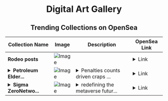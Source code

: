 <div align="center">

# Digital Art Gallery

## Trending Collections on OpenSea

| Collection Name                       | Image                                                                                     | Description                       | OpenSea Link                                                                                          |
|---------------------------------------|-------------------------------------------------------------------------------------------|-----------------------------------|--------------------------------------------------------------------------------------------------------|
| **Rodeo posts** | ![Image](https://i.seadn.io/s/raw/files/89ba6a8c0b08abb0f54d6358970e45f9.jpg?w=500&auto=format?w=200&auto=format) |  | <details><summary>Link</summary>[Rodeo posts](https://opensea.io/collection/rodeo-posts-11759)</details> |
| **<details><summary>Petroleum Elder...</summary>Petroleum Elder Sleep</details>** | ![Image](https://i.seadn.io/s/raw/files/5c77b8f4e4d9ed9753f6379220d405f8.jpg?w=500&auto=format?w=200&auto=format) | <details><summary>Penalties counts driven craps ...</summary>Penalties counts driven craps preparation detail disappointed refers</details> | <details><summary>Link</summary>[Petroleum Elder Sleep](https://opensea.io/collection/petroleum-elder-sleep)</details> |
| **<details><summary>Sigma ZeroNetwo...</summary>Sigma ZeroNetwork</details>** | ![Image](https://i.seadn.io/s/raw/files/e1ae75bdf59fe05b691a58261466a4b8.webp?w=500&auto=format?w=200&auto=format) | <details><summary>redefining the metaverse futur...</summary>redefining the metaverse future of finance</details> | <details><summary>Link</summary>[Sigma ZeroNetwork](https://opensea.io/collection/sigma-zeronetwork)</details> |

</div>